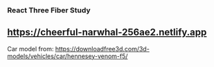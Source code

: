 ### React Three Fiber Study

## https://cheerful-narwhal-256ae2.netlify.app

Car model from: https://downloadfree3d.com/3d-models/vehicles/car/hennesey-venom-f5/
